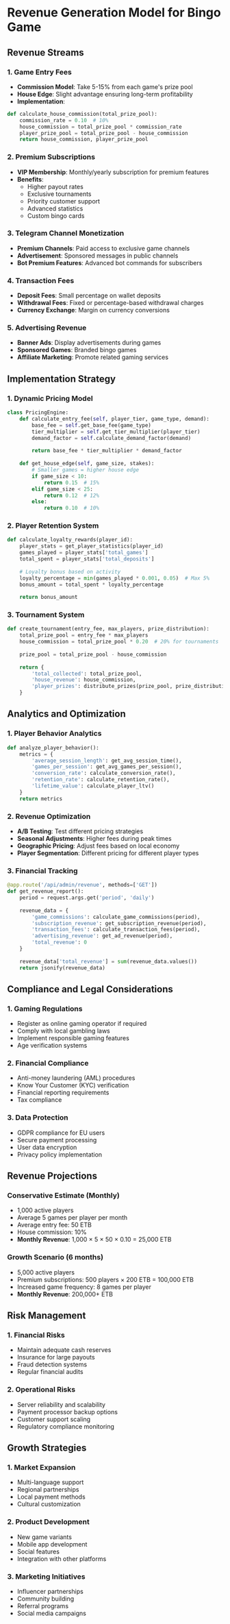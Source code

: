 
# Revenue Generation Model for Bingo Game

## Revenue Streams

### 1. Game Entry Fees
- **Commission Model**: Take 5-15% from each game's prize pool
- **House Edge**: Slight advantage ensuring long-term profitability
- **Implementation**:
```python
def calculate_house_commission(total_prize_pool):
    commission_rate = 0.10  # 10%
    house_commission = total_prize_pool * commission_rate
    player_prize_pool = total_prize_pool - house_commission
    return house_commission, player_prize_pool
```

### 2. Premium Subscriptions
- **VIP Membership**: Monthly/yearly subscription for premium features
- **Benefits**:
  - Higher payout rates
  - Exclusive tournaments
  - Priority customer support
  - Advanced statistics
  - Custom bingo cards

### 3. Telegram Channel Monetization
- **Premium Channels**: Paid access to exclusive game channels
- **Advertisement**: Sponsored messages in public channels
- **Bot Premium Features**: Advanced bot commands for subscribers

### 4. Transaction Fees
- **Deposit Fees**: Small percentage on wallet deposits
- **Withdrawal Fees**: Fixed or percentage-based withdrawal charges
- **Currency Exchange**: Margin on currency conversions

### 5. Advertising Revenue
- **Banner Ads**: Display advertisements during games
- **Sponsored Games**: Branded bingo games
- **Affiliate Marketing**: Promote related gaming services

## Implementation Strategy

### 1. Dynamic Pricing Model
```python
class PricingEngine:
    def calculate_entry_fee(self, player_tier, game_type, demand):
        base_fee = self.get_base_fee(game_type)
        tier_multiplier = self.get_tier_multiplier(player_tier)
        demand_factor = self.calculate_demand_factor(demand)
        
        return base_fee * tier_multiplier * demand_factor
    
    def get_house_edge(self, game_size, stakes):
        # Smaller games = higher house edge
        if game_size < 10:
            return 0.15  # 15%
        elif game_size < 25:
            return 0.12  # 12%
        else:
            return 0.10  # 10%
```

### 2. Player Retention System
```python
def calculate_loyalty_rewards(player_id):
    player_stats = get_player_statistics(player_id)
    games_played = player_stats['total_games']
    total_spent = player_stats['total_deposits']
    
    # Loyalty bonus based on activity
    loyalty_percentage = min(games_played * 0.001, 0.05)  # Max 5%
    bonus_amount = total_spent * loyalty_percentage
    
    return bonus_amount
```

### 3. Tournament System
```python
def create_tournament(entry_fee, max_players, prize_distribution):
    total_prize_pool = entry_fee * max_players
    house_commission = total_prize_pool * 0.20  # 20% for tournaments
    
    prize_pool = total_prize_pool - house_commission
    
    return {
        'total_collected': total_prize_pool,
        'house_revenue': house_commission,
        'player_prizes': distribute_prizes(prize_pool, prize_distribution)
    }
```

## Analytics and Optimization

### 1. Player Behavior Analytics
```python
def analyze_player_behavior():
    metrics = {
        'average_session_length': get_avg_session_time(),
        'games_per_session': get_avg_games_per_session(),
        'conversion_rate': calculate_conversion_rate(),
        'retention_rate': calculate_retention_rate(),
        'lifetime_value': calculate_player_ltv()
    }
    return metrics
```

### 2. Revenue Optimization
- **A/B Testing**: Test different pricing strategies
- **Seasonal Adjustments**: Higher fees during peak times
- **Geographic Pricing**: Adjust fees based on local economy
- **Player Segmentation**: Different pricing for different player types

### 3. Financial Tracking
```python
@app.route('/api/admin/revenue', methods=['GET'])
def get_revenue_report():
    period = request.args.get('period', 'daily')
    
    revenue_data = {
        'game_commissions': calculate_game_commissions(period),
        'subscription_revenue': get_subscription_revenue(period),
        'transaction_fees': calculate_transaction_fees(period),
        'advertising_revenue': get_ad_revenue(period),
        'total_revenue': 0
    }
    
    revenue_data['total_revenue'] = sum(revenue_data.values())
    return jsonify(revenue_data)
```

## Compliance and Legal Considerations

### 1. Gaming Regulations
- Register as online gaming operator if required
- Comply with local gambling laws
- Implement responsible gaming features
- Age verification systems

### 2. Financial Compliance
- Anti-money laundering (AML) procedures
- Know Your Customer (KYC) verification
- Financial reporting requirements
- Tax compliance

### 3. Data Protection
- GDPR compliance for EU users
- Secure payment processing
- User data encryption
- Privacy policy implementation

## Revenue Projections

### Conservative Estimate (Monthly)
- 1,000 active players
- Average 5 games per player per month
- Average entry fee: 50 ETB
- House commission: 10%
- **Monthly Revenue**: 1,000 × 5 × 50 × 0.10 = 25,000 ETB

### Growth Scenario (6 months)
- 5,000 active players
- Premium subscriptions: 500 players × 200 ETB = 100,000 ETB
- Increased game frequency: 8 games per player
- **Monthly Revenue**: 200,000+ ETB

## Risk Management

### 1. Financial Risks
- Maintain adequate cash reserves
- Insurance for large payouts
- Fraud detection systems
- Regular financial audits

### 2. Operational Risks
- Server reliability and scalability
- Payment processor backup options
- Customer support scaling
- Regulatory compliance monitoring

## Growth Strategies

### 1. Market Expansion
- Multi-language support
- Regional partnerships
- Local payment methods
- Cultural customization

### 2. Product Development
- New game variants
- Mobile app development
- Social features
- Integration with other platforms

### 3. Marketing Initiatives
- Influencer partnerships
- Community building
- Referral programs
- Social media campaigns
